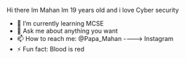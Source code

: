 Hi there
Im Mahan Im 19 years old and i love Cyber security


- 🌱 I’m currently learning MCSE
- 💬 Ask me about anything you want
- 📫 How to reach me: @Papa_Mahan ----> Instagram
- ⚡ Fun fact: Blood is red
